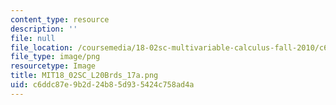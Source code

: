 ```yaml
---
content_type: resource
description: ''
file: null
file_location: /coursemedia/18-02sc-multivariable-calculus-fall-2010/c6ddc87e9b2d24b85d935424c758ad4a_MIT18_02SC_L20Brds_17a.png
file_type: image/png
resourcetype: Image
title: MIT18_02SC_L20Brds_17a.png
uid: c6ddc87e-9b2d-24b8-5d93-5424c758ad4a
---
```

